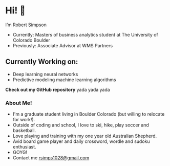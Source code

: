 <h1>Hi! 👋</h1>
I’m Robert Simpson

- Currently: Masters of business analytics student at The University of Colorado Boulder
- Previously: Associate Advisor at WMS Partners
<h2>Currently Working on:</h2>

- Deep learning neural networks
- Predictive modeling machine learning algorithms

**Check out my GitHub repository**
yada yada yada
<h3>About Me!</h3>

- I'm a graduate student living in Boulder Colorado (but willing to relocate for work!). 
- Outside of coding and school, I love to ski, hike, play soccer and basketball.
- Love playing and training with my one year old Australian Shepherd.
- Avid board game player and daily crossword, wordle and sudoku enthusiast.
- GOYG!
- Contact me rsimps1028@gmail.com

<!---
rsimpson1028/rsimpson1028 is a ✨ special ✨ repository because its `README.md` (this file) appears on your GitHub profile.
You can click the Preview link to take a look at your changes.
--->
